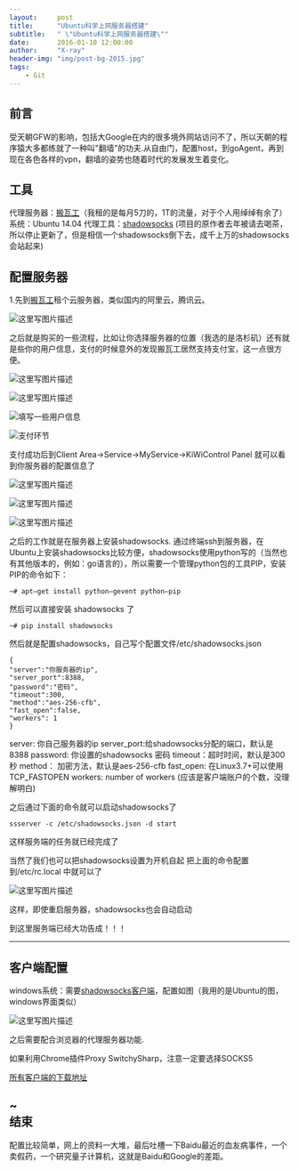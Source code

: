 ```yaml
---
layout:     post
title:      "Ubuntu科学上网服务器搭建"
subtitle:   " \"Ubuntu科学上网服务器搭建\""
date:       2016-01-10 12:00:00
author:     "X-ray"
header-img: "img/post-bg-2015.jpg"
tags:
    - Git
---
```

前言
--

受天朝GFW的影响，包括大Google在内的很多境外网站访问不了，所以天朝的程序猿大多都练就了一种叫"翻墙"的功夫.从自由门，配置host，到goAgent，再到现在各色各样的vpn，翻墙的姿势也随着时代的发展发生着变化。

工具
--
代理服务器：[搬瓦工](https://bandwagonhost.com/)（我租的是每月5刀的，1T的流量，对于个人用绰绰有余了）
系统：Ubuntu 14.04
代理工具：[shadowsocks](https://github.com/ziggear/shadowsocks) (项目的原作者去年被请去喝茶，所以停止更新了，但是相信一个shadowsocks倒下去，成千上万的shadowsocks会站起来)

配置服务器
--
1.先到[搬瓦工](https://bandwagonhost.com/)租个云服务器，类似国内的阿里云，腾讯云。

![这里写图片描述](http://img.blog.csdn.net/20160120125049014)


之后就是购买的一些流程，比如让你选择服务器的位置（我选的是洛杉矶）还有就是些你的用户信息，支付的时候意外的发现搬瓦工居然支持支付宝，这一点很方便。


![这里写图片描述](http://img.blog.csdn.net/20160120125809421)


![这里写图片描述](http://img.blog.csdn.net/20160120131032094)


![填写一些用户信息](http://img.blog.csdn.net/20160120131245223)


![支付环节](http://img.blog.csdn.net/20160120131649416)


支付成功后到Client Area->Service->MyService->KiWiControl Panel
就可以看到你服务器的配置信息了


![这里写图片描述](http://img.blog.csdn.net/20160120132507809)


![这里写图片描述](http://img.blog.csdn.net/20160120132549684)


![这里写图片描述](http://img.blog.csdn.net/20160120132614978)


之后的工作就是在服务器上安装shadowsocks.
通过终端ssh到服务器，在Ubuntu上安装shadowsocks比较方便，shadowsocks使用python写的（当然也有其他版本的，例如：go语言的），所以需要一个管理python包的工具PIP，安装PIP的命令如下：

```
~# apt–get install python–gevent python–pip
```

然后可以直接安装 shadowsocks 了

```
~# pip install shadowsocks
```

然后就是配置shadowsocks，自己写个配置文件/etc/shadowsocks.json

```
{
"server":"你服务器的ip",
"server_port":8388,
"password":"密码",
"timeout":300,
"method":"aes-256-cfb",
"fast_open":false,
"workers": 1
}
```
server: 你自己服务器的ip
server_port:给shadowsocks分配的端口，默认是8388
password: 你设置的shadowsocks 密码
timeout：超时时间，默认是300秒
method： 加密方法，默认是aes-256-cfb
fast_open: 在Linux3.7+可以使用TCP_FASTOPEN 
workers:  number of workers (应该是客户端账户的个数，没理解明白)

之后通过下面的命令就可以启动shadowsocks了

```
ssserver -c /etc/shadowsocks.json -d start
```

这样服务端的任务就已经完成了

当然了我们也可以把shadowsocks设置为开机自起
把上面的命令配置到/etc/rc.local 中就可以了

![这里写图片描述](http://img.blog.csdn.net/20160120144054744)

这样，即使重启服务器，shadowsocks也会自动启动

到这里服务端已经大功告成！！！


----------

客户端配置
-----

windows系统：需要[shadowsocks客户端](https://github.com/shadowsocks/shadowsocks-windows/releases)，配置如图（我用的是Ubuntu的图，windows界面类似）


![这里写图片描述](http://img.blog.csdn.net/20160120151631242)


之后需要配合浏览器的代理服务器功能.

如果利用Chrome插件Proxy SwitchySharp，注意一定要选择SOCKS5 










[所有客户端的下载地址](https://shadowsocks.org/en/download/clients.html)
	


~         
结束
--
配置比较简单，网上的资料一大堆，最后吐槽一下Baidu最近的血友病事件，一个卖假药，一个研究量子计算机，这就是Baidu和Google的差距。
